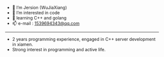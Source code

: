 - 👋 I’m Jersion (WuJiaXiang)
- 👀 I’m interested in code
- 🌱 learning C++ and golang
- 📫 e-mail : 1539694343@qq.com

**************************
* 2 years programming experience, engaged in C++ server development in xiamen.
* Strong interest in programming and active life.
